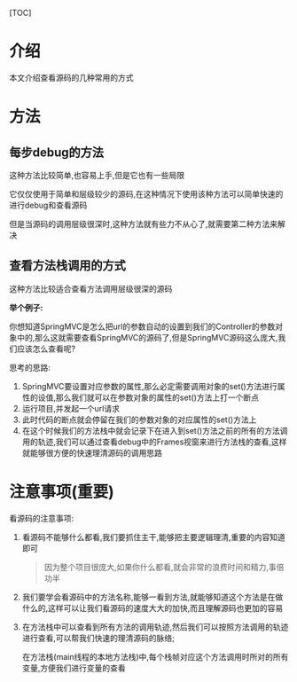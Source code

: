 [TOC]

# 介绍

本文介绍查看源码的几种常用的方式

# 方法

## 每步debug的方法

这种方法比较简单,也容易上手,但是它也有一些局限

它仅仅使用于简单和层级较少的源码,在这种情况下使用该种方法可以简单快速的进行debug和查看源码

但是当源码的调用层级很深时,这种方法就有些力不从心了,就需要第二种方法来解决

## 查看方法栈调用的方式

这种方法比较适合查看方法调用层级很深的源码

**举个例子:**

你想知道SpringMVC是怎么把url的参数自动的设置到我们的Controller的参数对象中的,那么这就需要查看SpringMVC的源码了,但是SpringMVC源码这么庞大,我们应该怎么查看呢?

思考的思路:

1. SpringMVC要设置对应参数的属性,那么必定需要调用对象的set()方法进行属性的设值,那么我们就可以在参数对象的属性的set()方法上打一个断点
2. 运行项目,并发起一个url请求
3. 此时代码的断点就会停留在我们的参数对象的对应属性的set()方法上
4. 在这个时候我们的方法栈中就会记录下在进入到set()方法之前的所有的方法调用的轨迹,我们可以通过查看debug中的Frames视窗来进行方法栈的查看,这样就能够很方便的快速理清源码的调用思路

# 注意事项(重要)

看源码的注意事项:

1. 看源码不能够什么都看,我们要抓住主干,能够把主要逻辑理清,重要的内容知道即可

   > 因为整个项目很庞大,如果你什么都看,就会非常的浪费时间和精力,事倍功半

2. 我们要学会看源码中的方法名称,能够一看到方法,就能够知道这个方法是在做什么的,这样可以让我们看源码的速度大大的加快,而且理解源码也更加的容易

3. 在方法栈中可以查看到所有方法的调用轨迹,然后我们可以按照方法调用的轨迹进行查看,可以帮我们快速的理清源码的脉络;

   在方法栈(main线程的本地方法栈)中,每个栈帧对应这个方法调用时所对的所有变量,方便我们进行变量的查看















